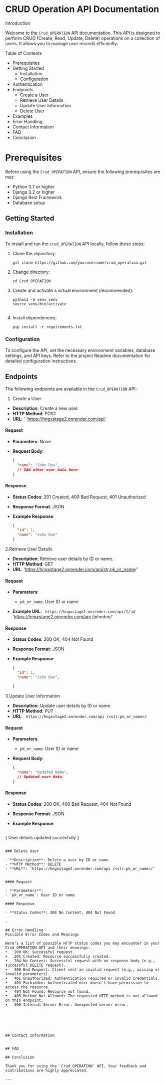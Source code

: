 

# CRUD Operation API Documentation

 Introduction

Welcome to the `Crud_OPERATION` API documentation. This API is designed to perform CRUD (Create, Read, Update, Delete) operations on a collection of users. It allows you to manage user records efficiently.

 Table of Contents

- Prerequisites
- Getting Started
  - Installation
  - Configuration
- Authentication
- Endpoints
  - Create a User
  - Retrieve User Details
  - Update User Information
  - Delete User
- Examples
- Error Handling
- Contact Information
- FAQ
- Conclusion

# Prerequisites

Before using the `Crud_OPERATION` API, ensure the following prerequisites are met:

- Python 3.7 or higher
- Django 3.2 or higher
- Django Rest Framework
- Database setup

## Getting Started

### Installation

To install and run the `Crud_OPERATION` API locally, follow these steps:

1. Clone the repository:

   ```shell
   git clone https://github.com/yourusername/crud_operation.git
   ```

2. Change directory:

   ```shell
   cd Crud_OPERATION
   ```

3. Create and activate a virtual environment (recommended):

   ```shell
   python3 -m venv venv
   source venv/bin/activate
 

4. Install dependencies:

   ```shell
   pip install -r requirements.txt
   ```

### Configuration

To configure the API, set the necessary environment variables, database settings, and API keys. Refer to the project Readme documentation for detailed configuration instructions.


## Endpoints

The following endpoints are available in the `Crud_OPERATION` API:
 
1. Create a User

- **Description**: Create a new user.
- **HTTP Method**: POST
- **URL**: ` ‘https://hngxstage2.onrender.com/api’


#### Request

- **Parameters**: None
- **Request Body**:

  ```json
  {
    "name": "John Doe",
    // Add other user data here
  }
  ```

#### Response

- **Status Codes**: 201 Created, 400 Bad Request, 401 Unauthorized
- **Response Format**: JSON
- **Example Response**:

  ```json
  {
    "id": 1,
    "name": "John Doe"
  }
  ```

2.Retrieve User Details

- **Description**: Retrieve user details by ID or name.
- **HTTP Method**: GET
- **URL**: ‘https://hngxstage2.onrender.com/api/<str:pk_or_name>/’


#### Request

- **Parameters**:
  - `pk_or_name`: User ID or name

- **Example URL**: ` https://hngxstage2.onrender.com/api/1/` or ‘https://hngxstage2.onrender.com/api /johndoe/`

#### Response

- **Status Codes**: 200 OK, 404 Not Found
- **Response Format**: JSON
- **Example Response**:

  ```json
  {
    "id": 1,
    "name": "John Doe",

  }
  ```

3.Update User Information

- **Description**: Update user details by ID or name.
- **HTTP Method**: PUT
- **URL**: ` https://hngxstage2.onrender.com/api /<str:pk_or_name>/`


#### Request

- **Parameters**:
  - `pk_or_name`: User ID or name
- **Request Body**:

  ```json
  {
    "name": "Updated Name",
    // Updated user data
  }
  ```

#### Response

- **Status Codes**: 200 OK, 400 Bad Request, 404 Not Found
- **Response Format**: JSON
- **Example Response**:

  ```json
  
{ User details updated succesfully }
  ```

### Delete User

- **Description**: Delete a user by ID or name.
- **HTTP Method**: DELETE
- **URL**: ‘https://hngxstage2.onrender.com/api /<str:pk_or_name>/`


#### Request

- **Parameters**:
  - `pk_or_name`: User ID or name

#### Response

- **Status Codes**: 204 No Content, 404 Not Found

.

## Error Handling
Possible Error Codes and Meanings

Here's a list of possible HTTP status codes you may encounter in your Crud_OPERATION API and their meanings:
•	200 OK: Successful request.
•	201 Created: Resource successfully created.
•	204 No Content: Successful request with no response body (e.g., successful DELETE request).
•	400 Bad Request: Client sent an invalid request (e.g., missing or invalid parameters).
•	401 Unauthorized: Authentication required or invalid credentials.
•	403 Forbidden: Authenticated user doesn't have permission to access the resource.
•	404 Not Found: Resource not found.
•	405 Method Not Allowed: The requested HTTP method is not allowed on this endpoint.
•	500 Internal Server Error: Unexpected server error.






## Contact Information


## FAQ

## Conclusion

Thank you for using the `Crud_OPERATION` API. Your feedback and contributions are highly appreciated.

---


